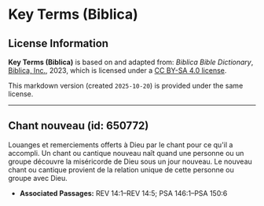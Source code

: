 # Key Terms (Biblica)

## License Information

**Key Terms (Biblica)** is based on and adapted from: _Biblica Bible Dictionary_, [Biblica, Inc.](https://www.biblica.com/), 2023, which is licensed under a [CC BY-SA 4.0 license](https://creativecommons.org/licenses/by-sa/4.0/legalcode.en).

This markdown version (created `2025-10-20`) is provided under the same license.



--------------------------------

## Chant nouveau (id: 650772)

Louanges et remerciements offerts à Dieu par le chant pour ce qu'il a accompli. Un chant ou cantique nouveau naît quand une personne ou un groupe découvre la miséricorde de Dieu sous un jour nouveau. Le nouveau chant ou cantique provient de la relation unique de cette personne ou groupe avec Dieu.

* **Associated Passages:** REV 14:1–REV 14:5; PSA 146:1–PSA 150:6

